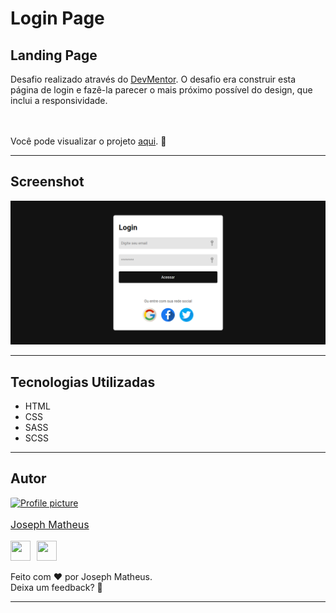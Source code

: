 # Login Page
## Landing Page 

Desafio realizado através do [DevMentor](https://www.devmentor.com.br).
O desafio era construir esta página de login e fazê-la parecer o mais próximo possível do design, que inclui a responsividade.

<br><br>
Você pode visualizar o projeto [aqui](https://josephmatheus.github.io/login-page-main). 🚀


---
## Screenshot

![App Screenshot](assets/images/screencapture.png)

---
## Tecnologias Utilizadas

- HTML
- CSS
- SASS
- SCSS

---
## Autor

<a href="https://www.github.com/josephmatheus">
    <img src="https://avatars.githubusercontent.com/u/89085971?v=4" alt="Profile picture" width="100px" style="border-radius: 5%;">
    <p style="font-size: 16px;">Joseph Matheus</p>
</a>
<p align="left" style="display:flex; gap:10px;">
<a href="https://www.github.com/josephmatheus" target="_blank" rel="noreferrer">
<img src="https://raw.githubusercontent.com/danielcranney/readme-generator/main/public/icons/socials/github.svg" width="32" height="32" />
</a> 
<a href="https://www.linkedin.com/in/josephmatheus" target="_blank" rel="noreferrer">
<img src="https://raw.githubusercontent.com/danielcranney/readme-generator/main/public/icons/socials/linkedin.svg" width="32" height="32" />
</a>
</p>
Feito com ❤ por Joseph Matheus.<br>Deixa um feedback? 👋

---
